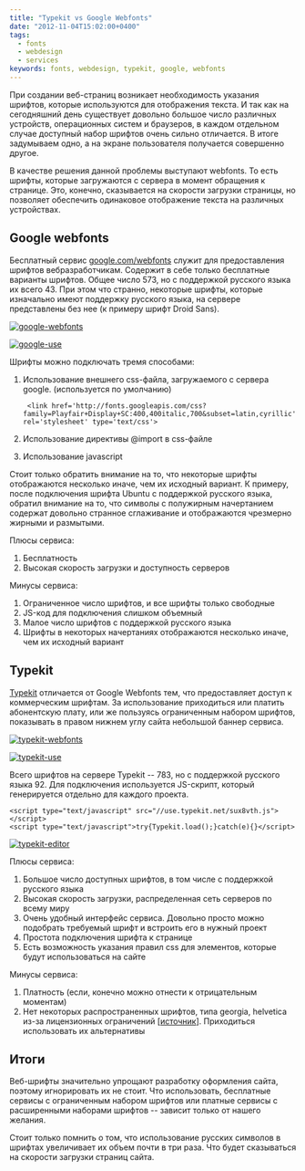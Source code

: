 ```yaml
---
title: "Typekit vs Google Webfonts"
date: "2012-11-04T15:02:00+0400"
tags:
  - fonts
  - webdesign
  - services
keywords: fonts, webdesign, typekit, google, webfonts
---
```

При создании веб-страниц возникает необходимость указания шрифтов, которые используются для отображения текста. И так как на сегодняшний день существует довольно большое число различных устройств, операционных систем и браузеров, в каждом отдельном случае доступный набор шрифтов очень сильно отличается. В итоге задумываем одно, а на экране пользователя получается совершенно другое.

В качестве решения данной проблемы выступают webfonts. То есть шрифты, которые загружаются с сервера в момент обращения к странице. Это, конечно, сказывается на скорости загрузки страницы, но позволяет обеспечить одинаковое отображение текста  на различных устройствах.

## Google webfonts

Бесплатный сервис [google.com/webfonts](http://www.google.com/webfonts "Google Web Fonts") служит для предоставления шрифтов вебразработчикам. Содержит в себе только бесплатные варианты шрифтов. Общее число 573, но с поддержкой русского языка их всего 43. При этом что странно, некоторые шрифты, которые изначально имеют поддержку русского языка, на сервере представлены без нее (к примеру шрифт Droid Sans).

[![google-webfonts](https://static.juev.org/2012/11/th-google-webfonts.png)](https://static.juev.org/2012/11/google-webfonts.png "Google Webfonts")

[![google-use](https://static.juev.org/2012/11/th-google-use.png)](https://static.juev.org/2012/11/google-use.png "Google Webfonts Use")

Шрифты можно подключать тремя способами:

1. Использование внешнего css-файла, загружаемого с сервера google. (используется по умолчанию)

        <link href='http://fonts.googleapis.com/css?family=Playfair+Display+SC:400,400italic,700&subset=latin,cyrillic' rel='stylesheet' type='text/css'>

2. Использование директивы @import в css-файле
3. Использование javascript

Стоит только обратить внимание на то, что некоторые шрифты отображаются несколько иначе, чем их исходный вариант. К примеру, после подключения шрифта Ubuntu с поддержкой русского языка, обратил внимание на то, что символы с полужирным начертанием содержат довольно странное сглаживание и отображаются чрезмерно жирными и размытыми.

Плюсы сервиса:

1. Бесплатность
2. Высокая скорость загрузки и доступность серверов

Минусы сервиса:

1. Ограниченное число шрифтов, и все шрифты только свободные
2. JS-код для подключения слишком объемный
3. Малое число шрифтов с поддержкой русского языка
4. Шрифты в некоторых начертаниях отображаются несколько иначе, чем их исходный вариант

## Typekit

[Typekit](https://typekit.com "Typekit") отличается от Google Webfonts тем, что предоставляет доступ к коммерческим шрифтам. За использование приходиться или платить абонентскую плату, или же пользуясь ограниченным набором шрифтов, показывать в правом нижнем углу сайта небольшой баннер сервиса.

[![typekit-webfonts](https://static.juev.org/2012/11/th-typekit-webfonts.png)](https://static.juev.org/2012/11/typekit-webfonts.png "Typekit")

[![typekit-use](https://static.juev.org/2012/11/th-typekit-use.png)](https://static.juev.org/2012/11/typekit-use.png "Typekit Use")

Всего шрифтов на сервере Typekit -- 783, но с поддержкой русского языка 92. Для подключения используется JS-скрипт, который генерируется отдельно для каждого проекта.

    <script type="text/javascript" src="//use.typekit.net/sux8vth.js"></script>
    <script type="text/javascript">try{Typekit.load();}catch(e){}</script>

[![typekit-editor](https://static.juev.org/2012/11/th-typekit-editor.png)](https://static.juev.org/2012/11/typekit-editor.png "Typekit Editor")

Плюсы сервиса:

1. Большое число доступных шрифтов, в том числе с поддержкой русского языка
2. Высокая скорость загрузки, распределенная сеть серверов по всему миру
3. Очень удобный интерфейс сервиса. Довольно просто можно подобрать требуемый шрифт и встроить его в нужный проект
4. Простота подключения шрифта к странице
5. Есть возможность указания правил css для элементов, которые будут использоваться на сайте

Минусы сервиса:

1. Платность (если, конечно можно отнести к отрицательным моментам)
2. Нет некоторых распространенных шрифтов, типа georgia, helvetica из-за лицензионных ограничений \[[источник](http://www.quora.com/Typekit/Why-isnt-Helvetica-available-in-Typekit)\]. Приходиться использовать их альтернативы

## Итоги

Веб-шрифты значительно упрощают разработку оформления сайта, поэтому игнорировать их не стоит. Что использовать, бесплатные сервисы с ограниченным набором шрифтов или платные сервисы с расширенными наборами шрифтов -- зависит только от нашего желания.

Стоит только помнить о том, что использование русских символов в шрифтах увеличивает их объем почти в три раза. Что будет сказываться на скорости загрузки страниц сайта.
